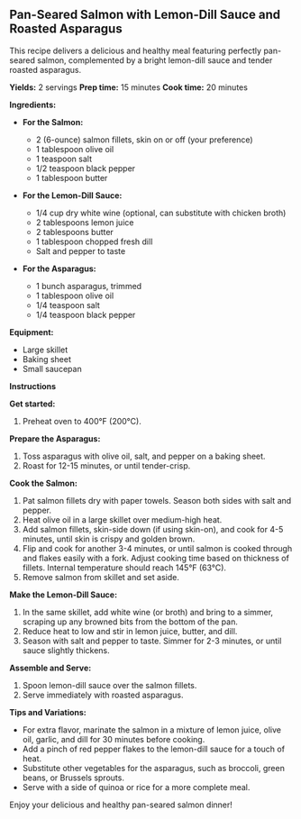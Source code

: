 ## Pan-Seared Salmon with Lemon-Dill Sauce and Roasted Asparagus

This recipe delivers a delicious and healthy meal featuring perfectly pan-seared salmon, complemented by a bright lemon-dill sauce and tender roasted asparagus.

**Yields:** 2 servings
**Prep time:** 15 minutes
**Cook time:** 20 minutes 


**Ingredients:**

* **For the Salmon:**
    * 2 (6-ounce) salmon fillets, skin on or off (your preference)
    * 1 tablespoon olive oil
    * 1 teaspoon salt
    * 1/2 teaspoon black pepper
    * 1 tablespoon butter

* **For the Lemon-Dill Sauce:**
    * 1/4 cup dry white wine (optional, can substitute with chicken broth)
    * 2 tablespoons lemon juice
    * 2 tablespoons butter
    * 1 tablespoon chopped fresh dill
    * Salt and pepper to taste

* **For the Asparagus:**
    * 1 bunch asparagus, trimmed
    * 1 tablespoon olive oil
    * 1/4 teaspoon salt
    * 1/4 teaspoon black pepper


**Equipment:**
* Large skillet
* Baking sheet
* Small saucepan


**Instructions**

**Get started:**

1. Preheat oven to 400°F (200°C).


**Prepare the Asparagus:**

1. Toss asparagus with olive oil, salt, and pepper on a baking sheet.
2. Roast for 12-15 minutes, or until tender-crisp.


**Cook the Salmon:**

1. Pat salmon fillets dry with paper towels. Season both sides with salt and pepper.
2. Heat olive oil in a large skillet over medium-high heat.
3. Add salmon fillets, skin-side down (if using skin-on), and cook for 4-5 minutes, until skin is crispy and golden brown.
4. Flip and cook for another 3-4 minutes, or until salmon is cooked through and flakes easily with a fork.  Adjust cooking time based on thickness of fillets.  Internal temperature should reach 145°F (63°C).
5. Remove salmon from skillet and set aside.


**Make the Lemon-Dill Sauce:**

1. In the same skillet, add white wine (or broth) and bring to a simmer, scraping up any browned bits from the bottom of the pan.
2. Reduce heat to low and stir in lemon juice, butter, and dill.
3. Season with salt and pepper to taste.  Simmer for 2-3 minutes, or until sauce slightly thickens.


**Assemble and Serve:**

1. Spoon lemon-dill sauce over the salmon fillets.
2. Serve immediately with roasted asparagus.


**Tips and Variations:**

* For extra flavor, marinate the salmon in a mixture of lemon juice, olive oil, garlic, and dill for 30 minutes before cooking.
* Add a pinch of red pepper flakes to the lemon-dill sauce for a touch of heat.
* Substitute other vegetables for the asparagus, such as broccoli, green beans, or Brussels sprouts.
* Serve with a side of quinoa or rice for a more complete meal.


Enjoy your delicious and healthy pan-seared salmon dinner!